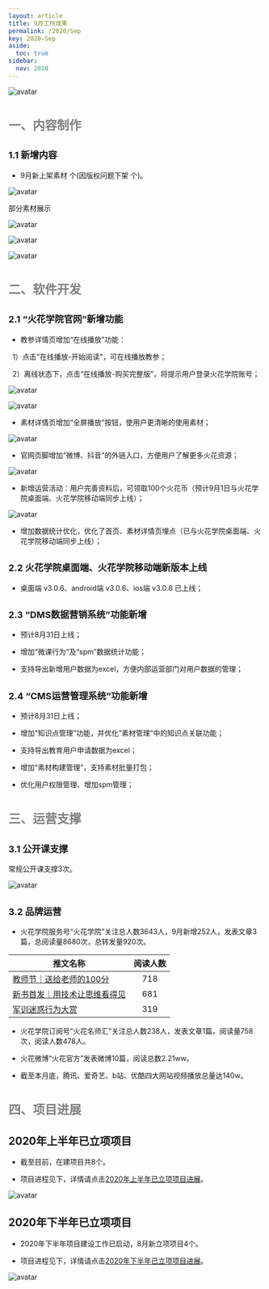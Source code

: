 ```yaml
---
layout: article
title: 9月工作成果
permalink: /2020/Sep
key: 2020-Sep
aside:
  toc: true
sidebar:
  nav: 2018
---
```



<bro/><bro/>

![avatar](images/20200900.png)

# <font size="5" color="gray">一、内容制作</font>

## <font size="4" >1.1 新增内容</font>

- 9月新上架素材  个(因版权问题下架  个)。

![avatar](images/20200901.png)

部分素材展示

![avatar](images/20200902.png)

![avatar](images/20200903.png)

![avatar](images/20200904.png)

# <font size="5" color="gray">二、软件开发</font>

## <font size="4" >2.1 “火花学院官网”新增功能</font>

- 教参详情页增加“在线播放”功能：

&nbsp; 1）点击"在线播放-开始阅读"，可在线播放教参；

&nbsp; 2）离线状态下，点击“在线播放-购买完整版”，将提示用户登录火花学院账号；

![avatar](images/20200804.png)

![avatar](images/20200805.png)

- 素材详情页增加“全屏播放”按钮，使用户更清晰的使用素材；

![avatar](images/20200806.png)

- 官网页脚增加“微博、抖音”的外链入口，方便用户了解更多火花资源；

![avatar](images/20200807.png)

- 新增运营活动：用户完善资料后，可领取100个火花币（预计9月1日与火花学院桌面端、火花学院移动端同步上线）；

![avatar](images/20200808.png)

- 增加数据统计优化，优化了首页、素材详情页埋点（已与火花学院桌面端、火花学院移动端同步上线）；

## <font size="4" >2.2 火花学院桌面端、火花学院移动端新版本上线</font>

- 桌面端 v3.0.6、android端 v3.0.6、ios端 v3.0.8 已上线；

## <font size="4" >2.3 “DMS数据营销系统”功能新增</font>

- 预计8月31日上线；

- 增加“微课行为”及“spm”数据统计功能；

- 支持导出新增用户数据为excel，方便内部运营部门对用户数据的管理；

## <font size="4" >2.4 “CMS运营管理系统”功能新增</font>

- 预计8月31日上线；

- 增加“知识点管理”功能，并优化“素材管理”中的知识点关联功能；

- 支持导出教育用户申请数据为excel；

- 增加“素材构建管理”，支持素材批量打包；

- 优化用户权限管理、增加spm管理；

# <font size="5" color="gray">三、运营支撑</font>

## <font size="4" >3.1 公开课支撑</font>

常规公开课支撑3次。

![avatar](images/20200914.png)

## <font size="4" >3.2 品牌运营</font>

- 火花学院服务号“火花学院”关注总人数3643人，9月新增252人，发表文章3篇，总阅读量8680次，总转发量920次。

| 推文名称 |  阅读人数  | 
|-------------|:------:|
[教师节｜送给老师的100分](https://mp.weixin.qq.com/s/8BpyMxnKZc_6OQxzBq02rg)|	718|
[新书首发｜用技术让思维看得见](https://mp.weixin.qq.com/s/MwXJEAfyE2Sje9NROEIEmA)|	681|
[军训迷惑行为大赏](https://mp.weixin.qq.com/s/_BVoK0TzDX4SgsJLW5FZgQ)|	319|

- 火花学院订阅号“火花名师汇”关注总人数238人，发表文章1篇，阅读量758次，阅读人数478人。

- 火花微博“火花官方”发表微博10篇，阅读总数2.21ww。

- 截至本月底，腾讯、爱奇艺、b站、优酷四大网站视频播放总量达140w。

# <font size="5" color="gray">四、项目进展</font>

## 2020年上半年已立项项目

- 截至目前，在建项目共8个。

- 项目进程见下，详情请点击[2020年上半年已立项项目进展](https://github.com/Xiyue-team/doc_monthlyreport/blob/master/project/2020/Aug.md)。
 
![avatar](images/20200810.png)

## 2020年下半年已立项项目

- 2020年下半年项目建设工作已启动，8月新立项项目4个。

- 项目进程见下，详情请点击[2020年下半年已立项项目进展](https://github.com/Xiyue-team/doc_monthlyreport/blob/master/project/2020/Aug.md)。
 
![avatar](images/20200811.png)

